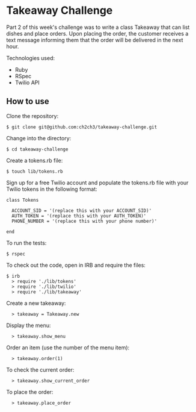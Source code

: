 Takeaway Challenge
==================
Part 2 of this week's challenge was to write a class Takeaway that can list dishes and place orders. Upon placing the order, the customer receives a text message informing them that the order will be delivered in the next hour.

Technologies used:
- Ruby
- RSpec
- Twilio API

How to use
----------
Clone the repository:
```shell
$ git clone git@github.com:ch2ch3/takeaway-challenge.git
```

Change into the directory:
```shell
$ cd takeaway-challenge
```

Create a tokens.rb file:
```shell
$ touch lib/tokens.rb
```

Sign up for a free Twilio account and populate the tokens.rb file with your Twilio tokens in the following format:

```
class Tokens

  ACCOUNT_SID = '(replace this with your ACCOUNT_SID)'
  AUTH_TOKEN = '(replace this with your AUTH_TOKEN)'
  PHONE_NUMBER = '(replace this with your phone number)'

end
```

To run the tests:
```shell
$ rspec
```

To check out the code, open in IRB and require the files:
```shell
$ irb
  > require './lib/tokens'
  > require './lib/twilio'
  > require './lib/takeaway'
```

Create a new takeaway:
```shell
  > takeaway = Takeaway.new
```

Display the menu:
```shell
  > takeaway.show_menu
```

Order an item (use the number of the menu item):
```shell
  > takeaway.order(1)
```

To check the current order:
```shell
  > takeaway.show_current_order
```

To place the order:
```shell
  > takeaway.place_order
```